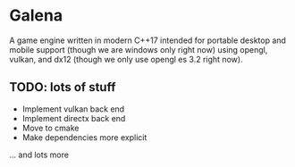 # Galena

A game engine written in modern C++17 intended for portable desktop and mobile support (though we are windows only right now) using opengl, vulkan, and dx12 (though we only use opengl es 3.2 right now).

## TODO: lots of stuff

* Implement vulkan back end
* Implement directx back end
* Move to cmake
* Make dependencies more explicit

... and lots more
